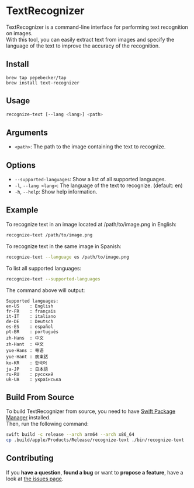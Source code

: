 # TextRecognizer
TextRecognizer is a command-line interface for performing text recognition on images. <br />
With this tool, you can easily extract text from images and specify the language of the text to improve the accuracy of the recognition.

## Install
```
brew tap pepebecker/tap
brew install text-recognizer
```

## Usage
```bash
recognize-text [--lang <lang>] <path>
```

## Arguments
- `<path>`: The path to the image containing the text to recognize.

## Options
- `--supported-languages`: Show a list of all supported languages.
- `-l`, `--lang <lang>`: The language of the text to recognize. (default: en)
- `-h`, `--help`: Show help information.

## Example
To recognize text in an image located at /path/to/image.png in English:
```bash
recognize-text /path/to/image.png
```

To recognize text in the same image in Spanish:
```bash
recognize-text --language es /path/to/image.png
```

To list all supported languages:
```bash
recognize-text --supported-languages
```

The command above will output:
```
Supported languages:
en-US    : English
fr-FR    : français
it-IT    : italiano
de-DE    : Deutsch
es-ES    : español
pt-BR    : português
zh-Hans  : 中文
zh-Hant  : 中文
yue-Hans : 粤语
yue-Hant : 廣東話
ko-KR    : 한국어
ja-JP    : 日本語
ru-RU    : русский
uk-UA    : українська
```

## Build From Source
To build TextRecognizer from source, you need to have [Swift Package Manager](https://swift.org/package-manager/) installed. <br />
Then, run the following command:
```bash
swift build -c release --arch arm64 --arch x86_64
cp .build/apple/Products/Release/recognize-text ./bin/recognize-text
```

## Contributing

If you **have a question**, **found a bug** or want to **propose a feature**, have a look at [the issues page](https://github.com/pepebecker/osx-text-recognizer/issues).
